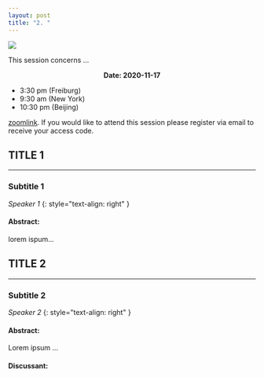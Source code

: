 ```yaml
---
layout: post
title: "2. "
---
```


<span class="image fit"><img src="{{ site.baseurl }}/assets/images/session_1.png"></span>

This session concerns …

<div class="box">
  <p style="text-align: center;">
    <b>Date: 2020-11-17</b>
    <ul>
      <li>3:30 pm (Freiburg)</li>
      <li>9:30 am (New York)</li>
      <li>10:30 pm (Beijing)</li>
  </ul>
  </p>
</div>

[zoomlink](https://uni-freiburg.zoom.us/j/83487054977). If you would like to attend this session please register via email to receive your access code.


##  TITLE 1
---
### Subtitle 1
*Speaker 1*
{: style="text-align: right" }

#### Abstract:
lorem ispum…


##  TITLE 2
---
### Subtitle 2
*Speaker 2*
{: style="text-align: right" }

#### Abstract:
Lorem ipsum …

#### Discussant:

